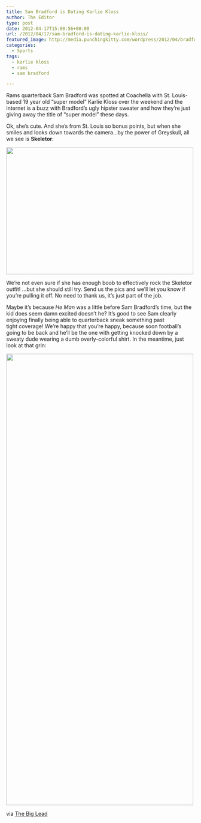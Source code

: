 ```yaml
---
title: Sam Bradford is Dating Karlie Kloss
author: The Editor
type: post
date: 2012-04-17T15:00:56+00:00
url: /2012/04/17/sam-bradford-is-dating-karlie-kloss/
featured_image: http://media.punchingkitty.com/wordpress/2012/04/bradford_and_kloss_coachella.jpg
categories:
  - Sports
tags:
  - karlie kloss
  - rams
  - sam bradford

---
```

Rams quarterback Sam Bradford was spotted at Coachella with St. Louis-based 19 year old &#8220;super model&#8221; Karlie Kloss over the weekend and the internet is a buzz with Bradford&#8217;s ugly hipster sweater and how they&#8217;re just giving away the title of &#8220;super model&#8221; these days.

Ok, she&#8217;s cute. And she&#8217;s from St. Louis so bonus points, but when she smiles and looks down towards the camera&#8230;by the power of Greyskull, all we see is **Skeletor**:

[<img class="aligncenter size-full wp-image-13387" title="karlie_kloss_skeletor" src="http://media.punchingkitty.com/wordpress/2012/04/karlie_kloss_skeletor.jpg" alt="" width="500" height="339" />][1]

We&#8217;re not even sure if she has enough boob to effectively rock the Skeletor outfit! &#8230;but she should still try. Send us the pics and we&#8217;ll let you know if you&#8217;re pulling it off. No need to thank us, it&#8217;s just part of the job.

Maybe it&#8217;s because _He Man_ was a little before Sam Bradford&#8217;s time, but the kid does seem damn excited doesn&#8217;t he? It&#8217;s good to see Sam clearly enjoying finally being able to quarterback sneak something past tight coverage! We&#8217;re happy that you&#8217;re happy, because soon football&#8217;s going to be back and he&#8217;ll be the one with getting knocked down by a sweaty dude wearing a dumb overly-colorful shirt. In the meantime, just look at that grin:

[<img class="aligncenter size-full wp-image-13385" title="bradford_kloss_facebomb" src="http://media.punchingkitty.com/wordpress/2012/04/bradford_kloss_facebomb.jpg" alt="" width="500" height="1204" />][2]

via <a href="http://thebiglead.com/index.php/2012/04/14/sam-bradford-of-the-rams-is-dating-supermodel-karlie-kloss-and-theyre-hanging-out-at-coachella/" target="_blank">The Big Lead</a>

 [1]: http://media.punchingkitty.com/wordpress/2012/04/karlie_kloss_skeletor.jpg
 [2]: http://media.punchingkitty.com/wordpress/2012/04/bradford_kloss_facebomb.jpg